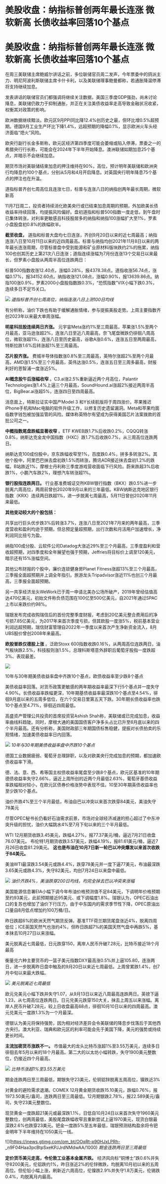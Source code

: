 # 美股收盘：纳指标普创两年最长连涨 微软新高 长债收益率回落10个基点

# 美股收盘：纳指标普创两年最长连涨 微软新高 长债收益率回落10个基点

在周三美联储主席鲍威尔讲话之前，多位联储官员周二发声，今年票委中的鸽派主力、明尼阿波利斯联储主席卡什卡利，以及美联储理事鲍曼都称，若通胀降温停滞将支持继续加息。

发表讲话的联储官员们都强调将继续关注数据，美国三季度GDP强劲，尚未讨论降息，美联储仍致力于抑制通胀，并正在关注美债收益率走高导致金融状况收紧，权衡其对政策的影响。

欧洲数据继续黯淡。欧元区9月PPI同比降12.4%创历史之最，但环比增0.5%超预期。德国9月工业生产环比下降1.4%，远超预期的降幅0.1%，显示欧洲火车头经济面临“熄火”风险。

欧央行副行长金多斯称，欧元区经济第四季度可能会萎缩或陷入停滞，票委之一的希腊央行行长称，可能会在2024年下半年开始降息。澳洲联储如期加息25个基点，并暗示不会继续加息。

期货市场对美联储结束加息的押注维持在90%，高位，预计明年美联储和欧洲央行均降息约100个基点，分别从5月和4月开启降息。对英国央行明年降息75个基点的押注也在升温。

道指标普齐创七周高位且连涨七日，标普与连涨八日的纳指创两年最长周期，微软新高

11月7日周二，投资者持续消化欧美央行或已结束加息周期的预期，外加欧美长债收益率持续回落，均提振风险偏好。盘初道指和标普500指数一度走低，到午盘时已集体转涨，对利率更敏感且科技股居多的纳指和纳指100涨幅扩大至1%，罗素小盘股盘初0.8%的跌幅砍半。

**截至收盘，**
道指和标普大盘均七日连涨，齐创9月20日以来的近七周最高；纳指连涨八日至10月11日以来的近四周最高。标普与纳指均创2021年11月8日以来的两年最长连涨周期，尽管标普盘中受到能源和矿业原材料版块跌约2%的拖累，纳指100也创其历史上第21次八日连涨；道指连续涨幅为7月份连涨13个交易日以来最长，但罗素小盘股从两周半高位连跌两日：

标普500指数收涨12.40点，涨幅0.28%，报4378.38点。道指收涨56.74点，涨幅0.17%，报34152.60点。纳指收涨121.08点，涨幅0.90%，报13639.86点。纳指100涨0.9%，罗素2000小盘股指数跌0.3%，“恐慌指数”VIX小幅下跌0.3%，连续多日不足15关口。

![](https://inews.gtimg.com/om_bt/O-jGvhgWjMLlRJyPRj63yRaB29BZ2J_Jn886cfOfkYNG0AA/1000)
_道指标普齐创七周高位，纳指连涨八日上测100日均线_

有分析称，油价下跌也有助于缓解通胀情绪，参与提振美股走势。上周主要指数齐创2023年以来最大单周涨幅。

**明星科技股连续两日齐涨。**
元宇宙Meta涨约1%至三周最高，苹果涨1.5%至两个月最高，亚马逊涨超2%，连涨八日至近八周最高，奈飞尾盘微跌仍徘徊八周高位，微软涨超1%，连涨八日至历史最高，谷歌A涨0.6%，连涨五日至两周最高，特斯拉跌1.6%后转涨超1%至三周最高。

**芯片股齐涨。**
费城半导体指数涨0.8%至三周最高，英特尔涨超2%至两个月最高，AMD涨1.5%至三个月最高，英伟达涨0.5%，连涨五日至三周多最高，财报利好的恩智浦一度涨近5%。

**AI概念股午后涨幅收窄** 。C3.ai涨2.5%重新逼近两个月高位，Palantir
Technologies涨1.4%上逼三个月最高，SoundHound.ai涨超2%接近两周半高位，BigBear.ai涨超5%，连涨四日至四周最高。

消息面上，特斯拉证实中国产Model 3
和Y长续航版将于周四涨价。苹果推迟iPhone手机和Mac电脑的软件升级工作，以修复历史遗留漏洞。Meta和苹果均面临数字钱包被加强监管的风险。媒体称英特尔有望成为获得美国芯片法案拨款的首批公司之一。

**中概指数尾盘跌幅显著收窄** 。ETF
KWEB跌1.7%后收跌0.2%，CQQQ转涨0.8%，纳斯达克金龙中国指数（HXC）跌1.7%后收跌0.7%，从三周高位连跌两日。

纳斯达克100成份股中，京东跌幅收窄至1%，百度跌0.4%，拼多多转涨2%。其他个股中，阿里巴巴抹去盘初跌1.5%而转涨，腾讯ADR接近抹去盘初1.2%的跌幅，B站跌近1%，摩根士丹利称三季度游戏营收面临下行风险。蔚来跌超3%后收跌1%，小鹏汽车跌2%，理想汽车转涨超1%。

**银行股指连跌两日。**
行业基准费城证交所KBW银行指数（BKX）跌0.5%进一步脱离六周高位，两周前曾创2020年9月以来的三年最低。KBW纳斯达克地区银行指数（KRX）连续两日跌超1%，进一步脱离七周最高，5月11日曾创2020年11月来最低。

**其他变动较大的个股包括：**

共享出行巨头优步跌3%后转涨3.7%，连涨八日至2021年7月来的两年最高，三季度营收和盈利均逊于预期，但总预定量超预期，出行次数和月活用户加速增长，净利润同比扭亏为盈。

纳指100成分股、云软件公司Datadog大涨近29%至三个月最高，三季度盈利和营收超预期，对四季度和全年展望也强于预期，Jeffries将目标价上调至120美元，暗示还有15%涨幅空间。

其他公布财报的个股中，廉价连锁健身房Planet
Fitness涨超13%至三个月最高，三季报全面超预期并上调全年指引。旅游龙头Tripadvisor涨近11%也创三个月最高，三季报全面超预期。

另一共享经济龙头WeWork已于周一申请北美办公场所破产，2019年曾经估值高达470亿美元，初始文件称负债范围在100亿至500亿美元，自2021年通过SPAC上市以来跌价约98%。

瑞银发布完成收购瑞信后的首份完整季度财报，考虑到20亿美元整合费用后的净亏损7.85亿美元，为2017年来首次季度亏损，但其欧股一度涨5%，税前基本营业利润远超预期，瑞信财富管理自2022年一季度以来首次产生净新资金流入，8月UBS股价曾创2008年来最高。

**欧股普跌仅德股上涨** 。泛欧Stoxx
600指数收跌0.16%，从两周高位连跌两日，油气板块跌2.5%，科技股则涨1.5%，总理科斯塔意外辞职后葡萄牙股指一度跌超3%、表现最差。

![](https://inews.gtimg.com/om_bt/Og1OoBNokbZCo3h2r9wUnxEyVBnN3lBwJAubLZfCUrBGUAA/1000)

10年与30年期美债收益率盘中齐跌10个基点，欧债收益率至少跌8个基点

美债收益率回落。对货币政策更敏感的两年期收益率最深下行5个基点并一度失守4.90%。长债收益率跌幅更深，10年期基债收益率最深跌10个基点至4.54%，徘徊9月底以来的五周多低位，在六个交易日里第五天下跌。30年期长债收益率也跌10个基点至4.71%，徘徊近四周最低。

高盛资产管理公共投资的首席投资官Ashish
Shah称，美联储或已完成加息，收益率曲线料趋陡。同时，摩根大通的美国国债客户净多头占比已升至6月底以来的四个半月最高。还有分析称，美国财政部三年期国债标售稳健，提振对长债拍卖的乐观情绪，加速美债收益率日内回落。

![](https://inews.gtimg.com/om_bt/OaPRp9-UyzFlKPNJP2QAN5BlFXkAFHmRpffTPRAjAxR74AA/1000)
_10年与30年期美债收益率盘中齐跌10个基点_

德国工业数据疲弱、葡萄牙总理辞职，以及对欧美央行完成加息的预期，都加速欧债收益率下滑。

德、法、意、西、希等国主权债收益率尾盘至少跌8个基点，欧元区基准的10年期德债收益率失守2.66%，逼近上周所创的近两个月最低2.63%，葡萄牙基债收益率跌幅相对较小，在欧元区债券价格涨势中表现不佳。10至30年期英债收益率也至少跌10个基点。

油价齐跌4%至三个半月最低，布油自巴以冲突以来首次跌穿84美元，美油失守78美元

尽管OPEC秘书长仍看好石油需求前景，市场对全球经济减速的担心超过了中东冲突升级的担忧，油价大幅跳水4%至7月下旬以来的三个半月最低。

WTI 12月期货收跌3.45美元，跌幅4.27%，报77.37美元/桶，逼近7月21日收盘76.07美元。
布伦特1月期货收跌3.57美元，跌幅4.19%，报81.61美元/桶，逼近7月26日收盘81.29美元。
**这也是布油在10月7日新一轮巴以冲突爆发以来首次收跌于84美元。**

美油WTI最深跌3.54美元或跌4.4%，跌穿78美元并一度下逼77美元，布油最深跌3.65美元或跌4.3%，失守82美元，均创7月24日以来盘中最低。

![](https://inews.gtimg.com/om_bt/ODJzkziRAP2g2jno3Nlk6fL6euANR4JjNm_f9nNlrT4zQAA/1000)
_油价齐跌4%，美油跌穿200日均线，均完全抹去巴以冲突来涨幅_

美国能源信息署EIA小幅下调今年布油价格预测值不足84美元，下调明年价格预期至约93美元，此前预期接近95美元、或下调幅度1.8%。瑞银认为，OPEC石油出口的复苏也增加了油价下行压力，由于中东国内的需求季节性下降，OPEC原油出口量自8月低点增加约100万桶/日。

昨日跌超6%的欧洲天然气期货反弹。基准TTF荷兰期货尾盘涨近4%，脱离四周低位；ICE英国天然气也涨约4%，但昨日跌超7%的美国天然气盘中再跌5%，基本抹去10月27日以来涨幅。

美元脱离近七周最低，日元跌穿150，离岸人民币升破7.28元，比特币接近18个月最高

衡量兑六种主要货币的一篮子美元指数DXY最高涨0.5%并上逼105.80，连涨两日，进一步脱离昨日盘中触及的9月20日以来近七周最低。上周曾累跌1.4%，创7月中旬以来最大跌幅。

![](https://inews.gtimg.com/om_bt/O077LnjX9oNyf0CjCUqYLjQ2hPOXsUypd_MIyL_WVEaWgAA/1000)
_美元脱离近七周最低_

欧元兑美元小幅下跌并失守1.07，从9月13日以来近八周最高连跌两日。英镑下逼1.23，从七周高位连跌两日。日元兑美元跌穿150大关，抹去上周五以来涨幅。离岸人民币升破7.28元，较上日收盘最高68点，徘徊10月10日以来的四周最高。澳元兑美元一度跌1.3%为一个月最深。

德银认为美元将保持强势，因为相对经济差异会令美联储的降息步伐落后于其他西方央行。澳大利亚、瑞典和欧元区的利率可能会先于美国下降，美元的强势或持续更长时间。

**主流加密货币涨跌不一。**
市值最大的龙头比特币涨超1%至3.55万美元，连续多日徘徊去年5月以来的18个月最高。第二大的以太坊小幅转跌，失守1900美元整数位，仍接近四个月最高。

![](https://inews.gtimg.com/om_bt/OfQH6H0uQYQeWZNtM4vjh69LApzXvLrXcwPMbzEZ0TRCUAA/1000)
_比特币涨超1%至3.55万美元_

期金连跌两日至三周最低，期银失守23美元，伦铜铝锌脱离五周高位，镍跌近3%

对黄金的避险需求退潮。COMEX
12月黄金期货收跌15.10美元，跌幅0.76%，报1973.50美元/盎司，连跌两日至三周最低。12月期银跌2.78%，报22.589美元/盎司，失守23美元整数位。

现货黄金一度跌超21美元或最深跌1.1%，日低自10月24日以来首次失守1960美元整数位，创两周最低，美股尾盘跌幅收窄且重新尝试上逼1970美元，现货白银最深跌2.6%也跌穿23美元。钯金一度跌5%至五年最低，瑞银预测结构盈余将令钯金明年下半年维持在1050美元一线。

![](https://inews.gtimg.com/om_bt/OOqRt-p90HJxLPRh-
_n9F04Haa3pcBtpSxeKPJJrdNMdwAA/1000) _期金连跌两日至三周最低_

**定价货币美元走高，令伦敦工业基本金属齐跌。**
经济风向标“铜博士”跌0.6%并失守8200美元，伦铝跌约1%，昨日涨近2%的伦锌微跌，均脱离10月初以来的五周高位。但伦铅小幅上涨，刷新近六周高位，伦镍跌2.9%并失守1.8万美元，伦锡跌0.4%，均脱离月内最高。

